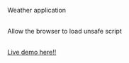 Weather application<br><br>

Allow the browser to load unsafe script<br><br>

<a href="https://sailok.github.io/weather-app/" target="_blank">Live demo here!!</a>
